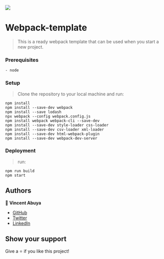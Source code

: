 ![](https://img.shields.io/badge/Microverse-blueviolet)

# Webpack-template

> This is a ready webpack template that can be used when you start a new project.

### Prerequisites

    - node

### Setup

> Clone the repository to your local machine and run:

```
npm install
npm install --save-dev webpack
npm install --save lodash
npx webpack --config webpack.config.js
npm install webpack webpack-cli --save-dev
npm install --save-dev style-loader css-loader
npm install --save-dev csv-loader xml-loader
npm install --save-dev html-webpack-plugin
npm install --save-dev webpack-dev-server
```

### Deployment

> run:

```
npm run build
npm start
```

## Authors

👤 **Vincent Abuya**

- [GitHub](https://github.com/vabuyia)
- [Twitter](https://twitter.com/vabuyia)
- [LinkedIn](https://www.linkedin.com/in/vabuyia)

## Show your support

Give a ⭐️ if you like this project!
